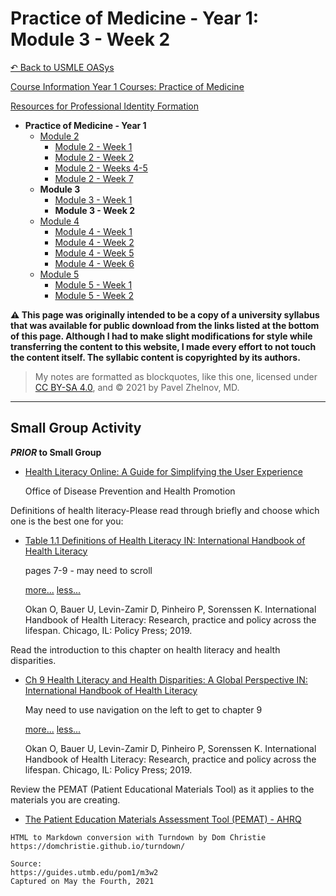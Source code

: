 # Practice of Medicine - Year 1: Module 3 - Week 2

[↶ Back to USMLE OASys](/usmle/)

[Course Information Year 1 Courses: Practice of Medicine](/usmle/pom1/course-information.html)

[Resources for Professional Identity Formation](/usmle/pom1/pif.html)

- **Practice of Medicine - Year 1**
  - [Module 2](/usmle/pom1/m2w1.html)
    - [Module 2 - Week 1](/usmle/pom1/m2w1.html)
    - [Module 2 - Week 2](/usmle/pom1/m2w2.html)
    - [Module 2 - Weeks 4-5](/usmle/pom1/m2w4-5.html)
    - [Module 2 - Week 7](/usmle/pom1/m2w7.html)
  - **Module 3**
    - [Module 3 - Week 1](/usmle/pom1/m3w1.html)
    - **Module 3 - Week 2**
  - [Module 4](/usmle/pom1/m4w1.html)
    - [Module 4 - Week 1](/usmle/pom1/m4w1.html)
    - [Module 4 - Week 2](/usmle/pom1/m4w2.html)
    - [Module 4 - Week 5](/usmle/pom1/m4w5.html)
    - [Module 4 - Week 6](/usmle/pom1/m4w6.html)
  - [Module 5](/usmle/pom1/m5w1.html)
    - [Module 5 - Week 1](/usmle/pom1/m5w1.html)
    - [Module 5 - Week 2](/usmle/pom1/m5w2.html) 

**⚠ This page was originally intended to be a copy of a university syllabus that was available for public download from the links listed at the bottom of this page. Although I had to make slight modifications for style while transferring the content to this website, I made every effort to not touch the content itself. The syllabic content is copyrighted by its authors.**

> My notes are formatted as blockquotes, like this one, licensed under [CC BY-SA 4.0](https://creativecommons.org/licenses/by-sa/4.0/legalcode), and &copy; 2021 by Pavel Zhelnov, MD.

-----

## Small Group Activity

 **_PRIOR_ to Small Group**

*   [Health Literacy Online: A Guide for Simplifying the User Experience](http://libux.utmb.edu/login?url=https://health.gov/healthliteracyonline/)
    
    Office of Disease Prevention and Health Promotion
    

Definitions of health literacy-Please read through briefly and choose which one is the best one for you:

*   [Table 1.1 Definitions of Health Literacy IN: International Handbook of Health Literacy](https://library.oapen.org/viewer/web/viewer.html?file=/bitstream/handle/20.500.12657/24879/9781447344520_webpdf.pdf?sequence=1&isAllowed=y#page=31&zoom=page-fit,-325,167)
    
    pages 7-9 - may need to scroll
    
    [more...](javascript:void(0);) [less...](javascript:void(0);)
    
    Okan O, Bauer U, Levin-Zamir D, Pinheiro P, Sorenssen K. International Handbook of Health Literacy: Research, practice and policy across the lifespan. Chicago, IL: Policy Press; 2019.
    

Read the introduction to this chapter on health literacy and health disparities.

*   [Ch 9 Health Literacy and Health Disparities: A Global Perspective IN: International Handbook of Health Literacy](https://library.oapen.org/viewer/web/viewer.html?file=/bitstream/handle/20.500.12657/24879/9781447344520_webpdf.pdf?sequence=1&isAllowed=y#page=164&zoom=page-fit,-325,680)
    
    May need to use navigation on the left to get to chapter 9
    
    [more...](javascript:void(0);) [less...](javascript:void(0);)
    
    Okan O, Bauer U, Levin-Zamir D, Pinheiro P, Sorenssen K. International Handbook of Health Literacy: Research, practice and policy across the lifespan. Chicago, IL: Policy Press; 2019.
    

Review the PEMAT (Patient Educational Materials Tool) as it applies to the materials you are creating.

*   [The Patient Education Materials Assessment Tool (PEMAT) - AHRQ](https://www.ahrq.gov/ncepcr/tools/self-mgmt/pemat.html)

```
HTML to Markdown conversion with Turndown by Dom Christie
https://domchristie.github.io/turndown/

Source:
https://guides.utmb.edu/pom1/m3w2
Captured on May the Fourth, 2021
```
